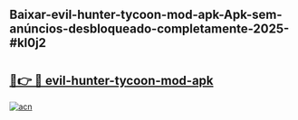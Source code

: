 ## Baixar-evil-hunter-tycoon-mod-apk-Apk-sem-anúncios-desbloqueado-completamente-2025-#kl0j2

# <h2><a href="https://ainizakaria.my?title=evil-hunter-tycoon-mod-apk&ref=20M">🔗👉 🔴 evil-hunter-tycoon-mod-apk</a></h2>

[![acn](https://github.com/user-attachments/assets/0f9c940e-d8b0-45ae-aac7-cd30a18b3e1c)](https://ainizakaria.my?title=evil-hunter-tycoon-mod-apk&ref=20M)

